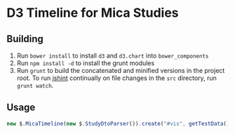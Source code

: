 # D3 Timeline for Mica Studies

## Building

1. Run `bower install` to install `d3` and `d3.chart` into `bower_components`
1. Run `npm install -d` to install the grunt modules
1. Run `grunt` to build the concatenated and minified versions in the project root. To run [jshint](http://www.jshint.com) continually on file changes in the `src` directory, run `grunt watch`.

## Usage

```javascript
new $.MicaTimeline(new $.StudyDtoParser()).create("#vis", getTestData()).addLegend();
```
